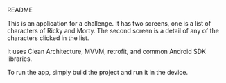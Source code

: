 README

This is an application for a challenge. It has two screens, one is a list of characters of Ricky and Morty. The second screen is a detail of any of the characters clicked in the list. 

It uses Clean Architecture, MVVM, retrofit, and common Android SDK libraries.

To run the app, simply build the project and run it in the device. 
